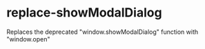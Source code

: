 # replace-showModalDialog
Replaces the deprecated "window.showModalDialog" function with "window.open"
